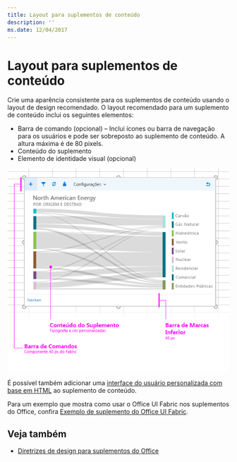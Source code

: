 ```yaml
---
title: Layout para suplementos de conteúdo
description: ''
ms.date: 12/04/2017
---
```



# <a name="layout-for-content-add-ins"></a>Layout para suplementos de conteúdo

Crie uma aparência consistente para os suplementos de conteúdo usando o layout de design recomendado. O layout recomendado para um suplemento de conteúdo inclui os seguintes elementos: 

- Barra de comando (opcional) – Inclui ícones ou barra de navegação para os usuários e pode ser sobreposto ao suplemento de conteúdo. A altura máxima é de 80 pixels.
- Conteúdo do suplemento
- Elemento de identidade visual (opcional)

![Layout de um suplemento de conteúdo, conteúdo e uma barra de comando](../../images/layouts-content-v0.02.png)

É possível também adicionar uma [interface do usuário personalizada com base em HTML](ui-elements.md#custom-html-based-ui) ao suplemento de conteúdo.

Para um exemplo que mostra como usar o Office UI Fabric nos suplementos do Office, confira [Exemplo de suplemento do Office UI Fabric](https://github.com/OfficeDev/Office-Add-in-Fabric-UI-Sample).

<!-- Add sample template for content add-in and individual building blocks - Command Bar, Input, layout components. -->

## <a name="see-also"></a>Veja também

- [Diretrizes de design para suplementos do Office](../add-in-design.md)